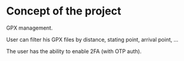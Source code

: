 # Concept of the project

GPX management.

User can filter his GPX files by distance, stating point, arrival point, ...

The user has the ability to enable 2FA (with OTP auth).

